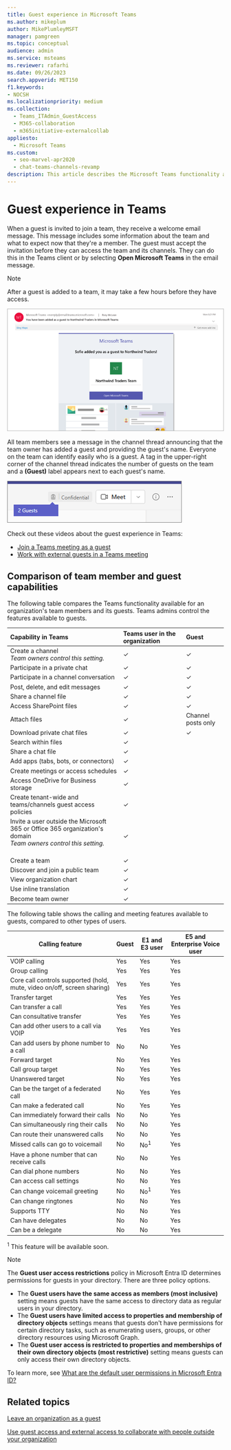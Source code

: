 ```yaml
---
title: Guest experience in Microsoft Teams
ms.author: mikeplum
author: MikePlumleyMSFT
manager: pamgreen
ms.topic: conceptual
audience: admin
ms.service: msteams
ms.reviewer: rafarhi
ms.date: 09/26/2023
search.appverid: MET150
f1.keywords:
- NOCSH
ms.localizationpriority: medium
ms.collection: 
  - Teams_ITAdmin_GuestAccess
  - M365-collaboration
  - m365initiative-externalcollab
appliesto: 
  - Microsoft Teams
ms.custom: 
  - seo-marvel-apr2020
  - chat-teams-channels-revamp
description: This article describes the Microsoft Teams functionality available to guests.
---
```


# Guest experience in Teams

When a guest is invited to join a team, they receive a welcome email message. This message includes some information about the team and what to expect now that they're a member. The guest must accept the invitation before they can access the team and its channels. They can do this in the Teams client or by selecting **Open Microsoft Teams** in the email message.

> [!NOTE]
> After a guest is added to a team, it may take a few hours before they have access.
    
![Screenshot showing an example of a welcome email message.](media/guest-experience-image1.png)
    
All team members see a message in the channel thread announcing that the team owner has added a guest and providing the guest's name. Everyone on the team can identify easily who is a guest. A tag in the upper-right corner of the channel thread indicates the number of guests on the team and a **(Guest)** label appears next to each guest's name.

![Screenshot showing tag that indicates number of guests on the team.](media/guest-experience-image2.png)

Check out these videos about the guest experience in Teams:
- [Join a Teams meeting as a guest](https://support.microsoft.com/office/join-a-teams-meeting-078e9868-f1aa-4414-8bb9-ee88e9236ee4)
- [Work with external guests in a Teams meeting](https://support.microsoft.com/office/work-with-external-guests-180ed260-d3ef-4247-9f24-1984fc76d5f0)

## Comparison of team member and guest capabilities

The following table compares the Teams functionality available for an organization's team members and its guests. Teams admins control the features available to guests.

| Capability in Teams | Teams user in the organization | Guest |
|:-----|:-----|:-----|
|Create a channel  <br/>  *Team owners control this setting.*  <br/> |&#x2713;|&#x2713;|
|Participate in a private chat  <br/> |&#x2713;|&#x2713;|
|Participate in a channel conversation  <br/> |&#x2713;|&#x2713;|
|Post, delete, and edit messages  <br/> |&#x2713;|&#x2713;|
|Share a channel file  <br/> |&#x2713;|&#x2713;|
|Access SharePoint files<br/> |&#x2713;|&#x2713;|
|Attach files<br/> |&#x2713;|Channel posts only|
|Download private chat files<br/> |&#x2713;|&#x2713;|
|Search within files<br/> |&#x2713;||
|Share a chat file  <br/> |&#x2713;||
|Add apps (tabs, bots, or connectors)  <br/> |&#x2713;||
|Create meetings or access schedules  <br/> |&#x2713;||
|Access OneDrive for Business storage  <br/> |&#x2713;||
|Create tenant-wide and teams/channels guest access policies  <br/> |&#x2713;||
|Invite a user outside the Microsoft 365 or Office 365 organization's domain <br/>  *Team owners control this setting.*  <br/> <br/> |&#x2713;||
|Create a team  <br/> |&#x2713;||
|Discover and join a public team  <br/> |&#x2713;||
|View organization chart  <br/> |&#x2713;||
|Use inline translation  <br/> |&#x2713;||
|Become team owner  <br/> |&#x2713;||

The following table shows the calling and meeting features available to guests, compared to other types of users.

| Calling feature | Guest | E1 and E3 user | E5 and Enterprise Voice user |
| --------------- | ----- | -------------- | -------------- |
| VOIP calling | Yes | Yes | Yes |
| Group calling | Yes | Yes | Yes |
| Core call controls supported (hold, mute, video on/off, screen sharing) | Yes | Yes | Yes |
| Transfer target | Yes | Yes | Yes |
| Can transfer a call | Yes | Yes | Yes |
| Can consultative transfer | Yes | Yes | Yes |
| Can add other users to a call via VOIP | Yes | Yes | Yes |
| Can add users by phone number to a call | No | No | Yes |
| Forward target | No | Yes | Yes |
| Call group target | No | Yes | Yes |
| Unanswered target | No | Yes | Yes |
| Can be the target of a federated call | No | Yes | Yes |
| Can make a federated call | No | Yes | Yes |
| Can immediately forward their calls | No | No | Yes |
| Can simultaneously ring their calls | No | No | Yes |
| Can route their unanswered calls | No | No | Yes |
| Missed calls can go to voicemail | No | No<sup>1</sup> |Yes |
| Have a phone number that can receive calls | No | No | Yes |
| Can dial phone numbers | No | No | Yes |
| Can access call settings | No | No | Yes |
| Can change voicemail greeting | No | No<sup>1</sup> | Yes |
| Can change ringtones | No | No  | Yes |
| Supports TTY | No | No | Yes |
| Can have delegates | No | No | Yes |
|  Can be a delegate | No | No | Yes |

<sup>1</sup> This feature will be available soon.

> [!NOTE]
> The **Guest user access restrictions** policy in Microsoft Entra ID determines permissions for guests in your directory. There are three policy options.
>  - The **Guest users have the same access as members (most inclusive)** setting means guests have the same access to directory data as regular users in your directory.
>  - The **Guest users have limited access to properties and membership of directory objects** settings means that guests don't have permissions for certain directory tasks, such as enumerating users, groups, or other directory resources using Microsoft Graph.
>  - The **Guest user access is restricted to properties and memberships of their own directory objects (most restrictive)** setting means guests can only access their own directory objects.
>
>To learn more, see [What are the default user permissions in Microsoft Entra ID?](/azure/active-directory/fundamentals/users-default-permissions)

## Related topics

[Leave an organization as a guest](/azure/active-directory/b2b/leave-the-organization)

[Use guest access and external access to collaborate with people outside your organization](communicate-with-users-from-other-organizations.md)
